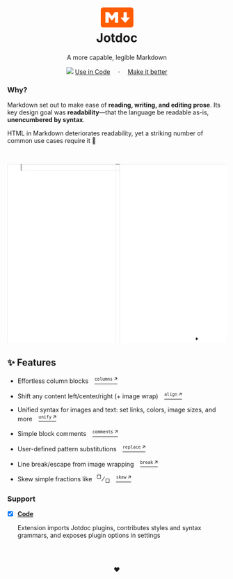 

<div align="center"> 

<h1><img src=".embed/md.svg" width="75"/><br>Jotdoc</h1>

A more capable, legible Markdown

<img src="https://code.visualstudio.com/favicon.ico" width="12px"/> [Use in Code]() ⠀ · ⠀ [Make it better](https://github.com/Acumane/jotdoc/discussions)
</div>


### Why?

Markdown set out to make ease of **reading, writing, and editing prose**. Its key design goal was **readability**—that the language be readable as-is, **unencumbered by syntax**.

HTML in Markdown deteriorates readability, yet a striking number of common use cases require it 🤔

<br>

![](.embed/demo.gif)

## ✨ Features

- Effortless column blocks ⠀[<sup>`columns` 🡭</sup>](@jotdoc/columns/README.md)⠀

- Shift any content left/center/right (+ image wrap) ⠀[<sup>`align` 🡭</sup>](@jotdoc/align/README.md)⠀


- Unified syntax for images and text: set links, colors, image sizes, and more ⠀[<sup>`unify` 🡭</sup>](@jotdoc/unify/README.md)⠀

- Simple block comments ⠀[<sup>`comments` 🡭</sup>](@jotdoc/comments/README.md)⠀

- User-defined pattern substitutions ⠀[<sup>`replace` 🡭</sup>](@jotdoc/replace/README.md)⠀

- Line break/escape from image wrapping ⠀[<sup>`break` 🡭</sup>](@jotdoc/break/README.md)⠀

- Skew simple fractions like⠀<sup>□ </sup>⁄<sub> □</sub> ⠀[<sup>`skew` 🡭</sup>](@jotdoc/skew/README.md)⠀




### Support
- [x] [**Code**](support/vscode)

  Extension imports Jotdoc plugins, contributes styles and syntax grammars, and exposes plugin options in settings

<br><br>
<div align="center">❤️</div>

